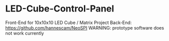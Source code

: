 # LED-Cube-Control-Panel
Front-End for 10x10x10 LED Cube / Matrix Project
Back-End: https://github.com/hannescam/NeoSPI
WARNING: prototype software does not work currently
